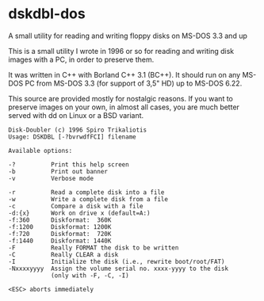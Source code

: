# dskdbl-dos
A small utility for reading and writing floppy disks on MS-DOS 3.3 and up

This is a small utility I wrote in 1996 or so for reading and writing disk
images with a PC, in order to preserve them.

It was written in C++ with Borland C++ 3.1 (BC++). It should run on any MS-DOS
PC from MS-DOS 3.3 (for support of 3,5" HD) up to MS-DOS 6.22.

This source are provided mostly for nostalgic reasons. If you want to preserve
images on your own, in almost all cases, you are much better served with dd on
Linux or a BSD variant.

    Disk-Doubler (c) 1996 Spiro Trikaliotis
    Usage: DSKDBL [-?bvrwdfFCI] filename

    Available options:

    -?          Print this help screen
    -b          Print out banner
    -v          Verbose mode

    -r          Read a complete disk into a file
    -w          Write a complete disk from a file
    -c          Compare a disk with a file
    -d:{x}      Work on drive x (default=A:)
    -f:360      Diskformat:  360K
    -f:1200     Diskformat: 1200K
    -f:720      Diskformat:  720K
    -f:1440     Diskformat: 1440K
    -F          Really FORMAT the disk to be written
    -C          Really CLEAR a disk
    -I          Initialize the disk (i.e., rewrite boot/root/FAT)
    -Nxxxxyyyy  Assign the volume serial no. xxxx-yyyy to the disk
                (only with -F, -C, -I)

    <ESC> aborts immediately
